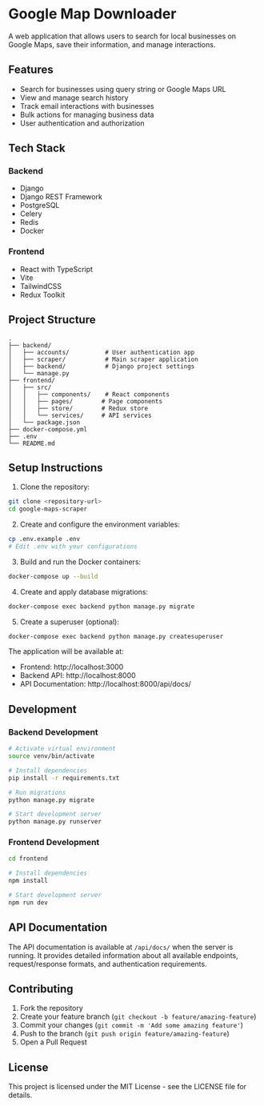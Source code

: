 # Google Map Downloader

A web application that allows users to search for local businesses on Google Maps, save their information, and manage interactions.

## Features

- Search for businesses using query string or Google Maps URL
- View and manage search history
- Track email interactions with businesses
- Bulk actions for managing business data
- User authentication and authorization

## Tech Stack

### Backend
- Django
- Django REST Framework
- PostgreSQL
- Celery
- Redis
- Docker

### Frontend
- React with TypeScript
- Vite
- TailwindCSS
- Redux Toolkit

## Project Structure

```
.
├── backend/
│   ├── accounts/          # User authentication app
│   ├── scraper/           # Main scraper application
│   ├── backend/           # Django project settings
│   └── manage.py
├── frontend/
│   ├── src/
│   │   ├── components/    # React components
│   │   ├── pages/        # Page components
│   │   ├── store/        # Redux store
│   │   └── services/     # API services
│   └── package.json
├── docker-compose.yml
├── .env
└── README.md
```

## Setup Instructions

1. Clone the repository:
```bash
git clone <repository-url>
cd google-maps-scraper
```

2. Create and configure the environment variables:
```bash
cp .env.example .env
# Edit .env with your configurations
```

3. Build and run the Docker containers:
```bash
docker-compose up --build
```

4. Create and apply database migrations:
```bash
docker-compose exec backend python manage.py migrate
```

5. Create a superuser (optional):
```bash
docker-compose exec backend python manage.py createsuperuser
```

The application will be available at:
- Frontend: http://localhost:3000
- Backend API: http://localhost:8000
- API Documentation: http://localhost:8000/api/docs/

## Development

### Backend Development
```bash
# Activate virtual environment
source venv/bin/activate

# Install dependencies
pip install -r requirements.txt

# Run migrations
python manage.py migrate

# Start development server
python manage.py runserver
```

### Frontend Development
```bash
cd frontend

# Install dependencies
npm install

# Start development server
npm run dev
```

## API Documentation

The API documentation is available at `/api/docs/` when the server is running. It provides detailed information about all available endpoints, request/response formats, and authentication requirements.

## Contributing

1. Fork the repository
2. Create your feature branch (`git checkout -b feature/amazing-feature`)
3. Commit your changes (`git commit -m 'Add some amazing feature'`)
4. Push to the branch (`git push origin feature/amazing-feature`)
5. Open a Pull Request

## License

This project is licensed under the MIT License - see the LICENSE file for details. 